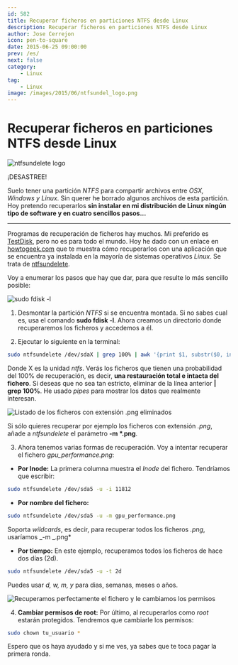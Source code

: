 ```yaml
---
id: 582
title: Recuperar ficheros en particiones NTFS desde Linux
description: Recuperar ficheros en particiones NTFS desde Linux
author: Jose Cerrejon
icon: pen-to-square
date: 2015-06-25 09:00:00
prev: /es/
next: false
category:
    - Linux
tag:
    - Linux
image: /images/2015/06/ntfsundel_logo.png
---
```


# Recuperar ficheros en particiones NTFS desde Linux

![ntfsundelete logo](/images/2015/06/ntfsundel_logo.png)

¡DESASTREE!

Suelo tener una partición _NTFS_ para compartir archivos entre _OSX, Windows y Linux_. Sin querer he borrado algunos archivos de esta partición. Hoy pretendo recuperarlos **sin instalar en mi distribución de Linux ningún tipo de software y en cuatro sencillos pasos...**

---

Programas de recuperación de ficheros hay muchos. Mi preferido es [TestDisk](https://www.cgsecurity.org/wiki/TestDisk), pero no es para todo el mundo. Hoy he dado con un enlace en [howtogeek.com](https://www.howtogeek.com/howto/13706/recover-deleted-files-on-an-ntfs-hard-drive-from-a-ubuntu-live-cd/) que te muestra cómo recuperarlos con una aplicación que se encuentra ya instalada en la mayoría de sistemas operativos _Linux_. Se trata de [ntfsundelete](https://linux.die.net/man/8/ntfsundelete).

Voy a enumerar los pasos que hay que dar, para que resulte lo más sencillo posible:

![sudo fdisk -l](/images/2015/06/ntfsundel_01.png "sudo fdisk -l")

1. Desmontar la partición _NTFS_ si se encuentra montada. Si no sabes cual es, usa el comando **sudo fdisk -l**. Ahora creamos un directorio donde recuperaremos los ficheros y accedemos a él.

2. Ejecutar lo siguiente en la terminal:

```bash
sudo ntfsundelete /dev/sdaX | grep 100% | awk '{print $1, substr($0, index($0,$7)) }'
```

Donde X es la unidad _ntfs_. Verás los ficheros que tienen una probabilidad del 100% de recuperación, es decir, **una restauración total e intacta del fichero**. Si deseas que no sea tan estricto, eliminar de la línea anterior **| grep 100%**. He usado _pipes_ para mostrar los datos que realmente interesan.

![Listado de los ficheros con extensión .png eliminados](/images/2015/06/ntfsundel_02.png "Listado de los ficheros con extensión .png eliminados")

Si sólo quieres recuperar por ejemplo los ficheros con extensión _.png_, añade a _ntfsundelete_ el parámetro **-m \*.png**.

3. Ahora tenemos varias formas de recuperación. Voy a intentar recuperar el fichero _gpu_performance.png_:

-   **Por Inode:** La primera columna muestra el _Inode_ del fichero. Tendríamos que escribir:

```bash
sudo ntfsundelete /dev/sda5 -u -i 11812
```

-   **Por nombre del fichero:**

```bash
sudo ntfsundelete /dev/sda5 -u -m gpu_performance.png
```

Soporta _wildcards_, es decir, para recuperar todos los ficheros _.png_, usaríamos _-m _.png\*

-   **Por tiempo:** En este ejemplo, recuperamos todos los ficheros de hace dos días (2d).

```bash
sudo ntfsundelete /dev/sda5 -u -t 2d
```

Puedes usar _d, w, m, y_ para dias, semanas, meses o años.

![Recuperamos perfectamente el fichero y le cambiamos los permisos](/images/2015/06/ntfsundel_03.png "Recuperamos perfectamente el fichero y le cambiamos los permisos")

4. **Cambiar permisos de root:** Por último, al recuperarlos como _root_ estarán protegidos. Tendremos que cambiarle los permisos:

```bash
sudo chown tu_usuario *
```

Espero que os haya ayudado y si me ves, ya sabes que te toca pagar la primera ronda.
